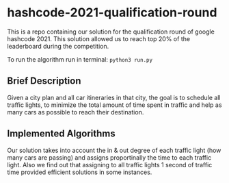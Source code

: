 # hashcode-2021-qualification-round

This is a repo containing our solution for the qualification round of google hashcode 2021. This solution allowed us to reach top 20% of the leaderboard during the competition.

To run the algorithm run in terminal: `python3 run.py`

## Brief Description

Given a city plan and all car itineraries in that city, the goal is to schedule all traffic lights, to minimize the total amount of time spent in traffic and help as many cars as possible to reach their destination. 

## Implemented Algorithms

Our solution takes into account the in & out degree of each traffic light (how many cars are passing) and assigns proportinally the time to each traffic light. Also we find out that assigning to all traffic lights 1 second of traffic time provided efficient solutions in some instances. 